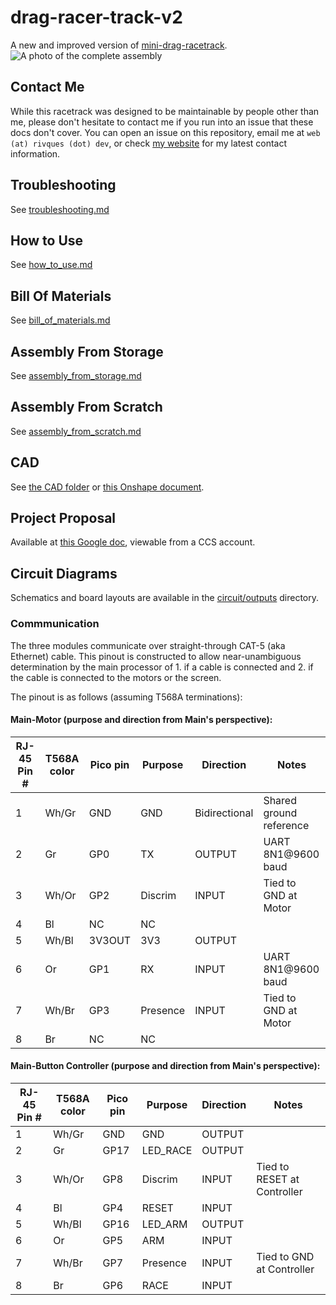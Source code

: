 # drag-racer-track-v2
A new and improved version of [mini-drag-racetrack](https://github.com/rivques/mini-drag-racetrack).
![A photo of the complete assembly](doc-pics/full_assembly.jpg)

## Contact Me
While this racetrack was designed to be maintainable by people other than me, please don't hesitate to contact me if you run into an issue that these docs don't cover.
You can open an issue on this repository, email me at `web (at) rivques (dot) dev`, or check [my website](https://rivques.dev) for my latest contact information.

## Troubleshooting
See [troubleshooting.md](docs/troubleshooting.md)

## How to Use
See [how_to_use.md](docs/how_to_use.md)

## Bill Of Materials
See [bill_of_materials.md](docs/bill_of_materials.md)

## Assembly From Storage
See [assembly_from_storage.md](docs/assembly_from_storage.md)

## Assembly From Scratch
See [assembly_from_scratch.md](docs/assembly_from_scratch.md)

## CAD
See [the CAD folder](cad) or [this Onshape document](https://cvilleschools.onshape.com/documents/214ca204c2fbd1332e8a9828/w/7c57c6410ddb9c7d8c5eff08/e/c34b4d3245393d7aa3c3b2bb).

## Project Proposal
Available at [this Google doc](https://docs.google.com/document/d/1fPM3jAb2btpLcQTNEUYPZXAGJ7guPSih1aArkj4l1_s/edit?usp=sharing), viewable from a CCS account.

## Circuit Diagrams
Schematics and board layouts are available in the [circuit/outputs](circuit/outputs) directory.

### Commmunication
The three modules communicate over straight-through CAT-5 (aka Ethernet) cable. This pinout is constructed to allow near-unambiguous determination by the main processor of 1. if a cable is connected and 2. if the cable is connected to the motors or the screen.

The pinout is as follows (assuming T568A terminations):
#### Main-Motor (purpose and direction from Main's perspective):
RJ-45 Pin # | T568A color | Pico pin | Purpose | Direction | Notes
---|---|---|---|---|---
1|Wh/Gr|GND|GND|Bidirectional|Shared ground reference
2|Gr|GP0|TX|OUTPUT|UART 8N1@9600 baud
3|Wh/Or|GP2|Discrim|INPUT|Tied to GND at Motor
4|Bl|NC|NC||
5|Wh/Bl|3V3OUT|3V3|OUTPUT|
6|Or|GP1|RX|INPUT|UART 8N1@9600 baud
7|Wh/Br|GP3|Presence|INPUT|Tied to GND at Motor
8|Br|NC|NC||

#### Main-Button Controller (purpose and direction from Main's perspective):
RJ-45 Pin # | T568A color | Pico pin | Purpose | Direction | Notes
---|---|---|---|---|---
1|Wh/Gr|GND|GND|OUTPUT|
2|Gr|GP17|LED_RACE|OUTPUT|
3|Wh/Or|GP8|Discrim|INPUT|Tied to RESET at Controller
4|Bl|GP4|RESET|INPUT|
5|Wh/Bl|GP16|LED_ARM|OUTPUT|
6|Or|GP5|ARM|INPUT|
7|Wh/Br|GP7|Presence|INPUT|Tied to GND at Controller
8|Br|GP6|RACE|INPUT|
